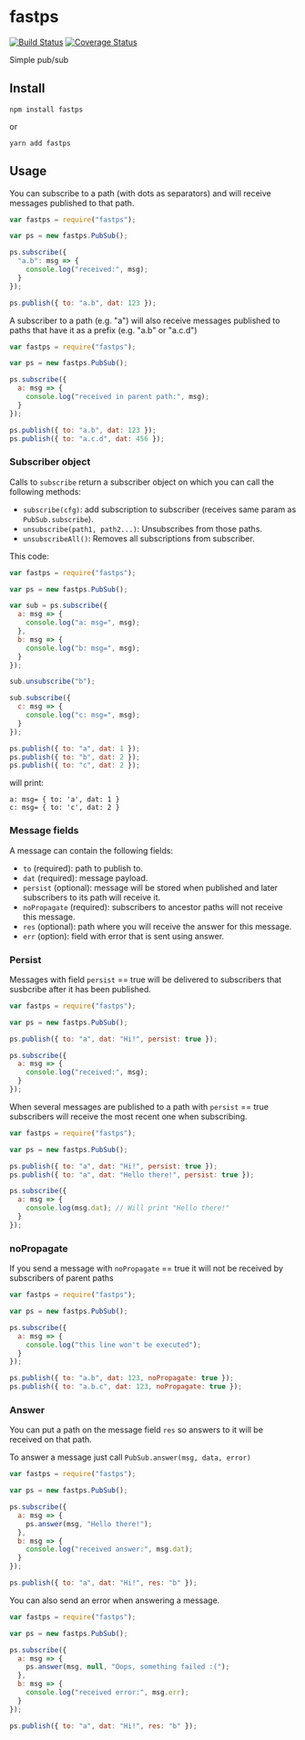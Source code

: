 # fastps

[![Build Status](https://travis-ci.org/nayarsystems/fastps.svg?branch=master)](https://travis-ci.org/nayarsystems/fastps) [![Coverage Status](https://coveralls.io/repos/github/nayarsystems/fastps/badge.svg?branch=master&service=github)](https://coveralls.io/github/nayarsystems/fastps?branch=master)

Simple pub/sub

## Install

```
npm install fastps
```

or

```
yarn add fastps
```

## Usage

You can subscribe to a path (with dots as separators) and will receive messages published to that path.

```javascript
var fastps = require("fastps");

var ps = new fastps.PubSub();

ps.subscribe({
  "a.b": msg => {
    console.log("received:", msg);
  }
});

ps.publish({ to: "a.b", dat: 123 });
```

A subscriber to a path (e.g. "a") will also receive messages published to paths that have it as a prefix (e.g. "a.b" or "a.c.d")

```javascript
var fastps = require("fastps");

var ps = new fastps.PubSub();

ps.subscribe({
  a: msg => {
    console.log("received in parent path:", msg);
  }
});

ps.publish({ to: "a.b", dat: 123 });
ps.publish({ to: "a.c.d", dat: 456 });
```

### Subscriber object

Calls to `subscribe` return a subscriber object on which you can call the following methods:

- `subscribe(cfg)`: add subscription to subscriber (receives same param as `PubSub.subscribe`).
- `unsubscribe(path1, path2...)`: Unsubscribes from those paths.
- `unsubscribeAll()`: Removes all subscriptions from subscriber.

This code:

```javascript
var fastps = require("fastps");

var ps = new fastps.PubSub();

var sub = ps.subscribe({
  a: msg => {
    console.log("a: msg=", msg);
  },
  b: msg => {
    console.log("b: msg=", msg);
  }
});

sub.unsubscribe("b");

sub.subscribe({
  c: msg => {
    console.log("c: msg=", msg);
  }
});

ps.publish({ to: "a", dat: 1 });
ps.publish({ to: "b", dat: 2 });
ps.publish({ to: "c", dat: 2 });
```

will print:

```
a: msg= { to: 'a', dat: 1 }
c: msg= { to: 'c', dat: 2 }
```

### Message fields

A message can contain the following fields:

- `to` (required): path to publish to.
- `dat` (required): message payload.
- `persist` (optional): message will be stored when published and later subscribers to its path will receive it.
- `noPropagate` (required): subscribers to ancestor paths will not receive this message.
- `res` (optional): path where you will receive the answer for this message.
- `err` (option): field with error that is sent using answer.

### Persist

Messages with field `persist` == true will be delivered to subscribers that susbcribe after it has been published.

```javascript
var fastps = require("fastps");

var ps = new fastps.PubSub();

ps.publish({ to: "a", dat: "Hi!", persist: true });

ps.subscribe({
  a: msg => {
    console.log("received:", msg);
  }
});
```

When several messages are published to a path with `persist` == true subscribers will receive the most recent one when subscribing.

```javascript
var fastps = require("fastps");

var ps = new fastps.PubSub();

ps.publish({ to: "a", dat: "Hi!", persist: true });
ps.publish({ to: "a", dat: "Hello there!", persist: true });

ps.subscribe({
  a: msg => {
    console.log(msg.dat); // Will print "Hello there!"
  }
});
```

### noPropagate

If you send a message with `noPropagate` == true it will not be received by subscribers of parent paths

```javascript
var fastps = require("fastps");

var ps = new fastps.PubSub();

ps.subscribe({
  a: msg => {
    console.log("this line won't be executed");
  }
});

ps.publish({ to: "a.b", dat: 123, noPropagate: true });
ps.publish({ to: "a.b.c", dat: 123, noPropagate: true });
```

### Answer

You can put a path on the message field `res` so answers to it will be received on that path.

To answer a message just call `PubSub.answer(msg, data, error)`

```javascript
var fastps = require("fastps");

var ps = new fastps.PubSub();

ps.subscribe({
  a: msg => {
    ps.answer(msg, "Hello there!");
  },
  b: msg => {
    console.log("received answer:", msg.dat);
  }
});

ps.publish({ to: "a", dat: "Hi!", res: "b" });
```

You can also send an error when answering a message.

```javascript
var fastps = require("fastps");

var ps = new fastps.PubSub();

ps.subscribe({
  a: msg => {
    ps.answer(msg, null, "Oops, something failed :(");
  },
  b: msg => {
    console.log("received error:", msg.err);
  }
});

ps.publish({ to: "a", dat: "Hi!", res: "b" });
```
